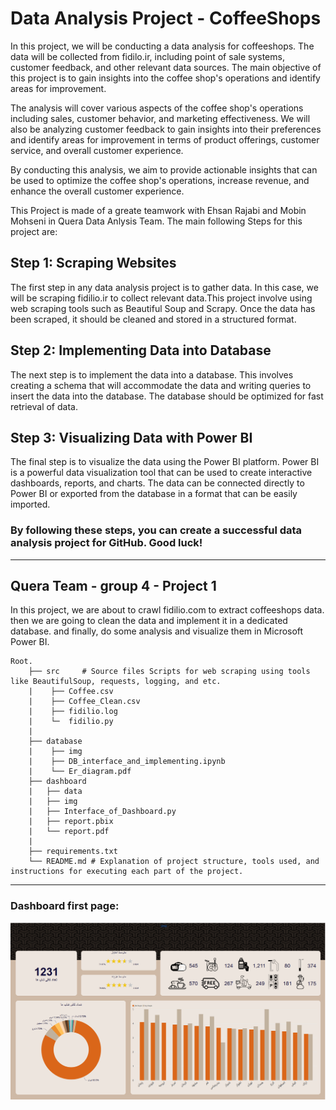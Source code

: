 # Data Analysis Project - CoffeeShops


In this project, we will be conducting a data analysis for coffeeshops. The data will be collected from fidilo.ir, including point of sale systems, customer feedback, and other relevant data sources. The main objective of this project is to gain insights into the coffee shop's operations and identify areas for improvement.

The analysis will cover various aspects of the coffee shop's operations including sales, customer behavior, and marketing effectiveness. We will also be analyzing customer feedback to gain insights into their preferences and identify areas for improvement in terms of product offerings, customer service, and overall customer experience.

By conducting this analysis, we aim to provide actionable insights that can be used to optimize the coffee shop's operations, increase revenue, and enhance the overall customer experience.

This Project is made of a greate teamwork with Ehsan Rajabi and Mobin Mohseni in Quera Data Anlysis Team. The main following Steps for this project are:

## Step 1: Scraping Websites

The first step in any data analysis project is to gather data. In this case, we will be scraping fidilio.ir to collect relevant data.This project involve using web scraping tools such as Beautiful Soup and Scrapy. Once the data has been scraped, it should be cleaned and stored in a structured format.

## Step 2: Implementing Data into Database

The next step is to implement the data into a database. This involves creating a schema that will accommodate the data and writing queries to insert the data into the database. The database should be optimized for fast retrieval of data.

## Step 3: Visualizing Data with Power BI

The final step is to visualize the data using the Power BI platform. Power BI is a powerful data visualization tool that can be used to create interactive dashboards, reports, and charts. The data can be connected directly to Power BI or exported from the database in a format that can be easily imported.

### By following these steps, you can create a successful data analysis project for GitHub. Good luck!
___
## Quera Team - group 4 - Project 1
In this project, we are about to crawl fidilio.com to extract coffeeshops data. then we are going to clean the data and implement it in a dedicated database. and finally, do some analysis and visualize them in Microsoft Power BI.

    Root.
        ├── src     # Source files Scripts for web scraping using tools like BeautifulSoup, requests, logging, and etc.
        |    ├── Coffee.csv
        |    ├── Coffee_Clean.csv
        |    ├── fidilio.log
        |    └─  fidilio.py
        |    
        ├── database 
        |    ├── img
        |    ├── DB_interface_and_implementing.ipynb
        |    └── Er_diagram.pdf
        ├── dashboard
        |   ├── data
        |   ├── img
        |   ├── Interface_of_Dashboard.py
        |   ├── report.pbix
        |   └── report.pdf
        |
        ├── requirements.txt
        └── README.md # Explanation of project structure, tools used, and instructions for executing each part of the project.
___
### Dashboard first page:
![Screenshot](dashboard/img/dashboard_view.png)
